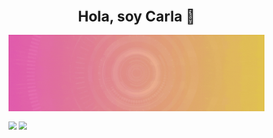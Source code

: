 <div align="center">
  <h1>Hola, soy Carla 👋</h1>
  <img src="https://github.com/carla-rossetti/carla-rossetti/blob/main/banner.gif">
</div><br>

<div>
  <img src="https://img.shields.io/github/followers/carla-rossetti?label=github%20followers">
  <img src="https://img.shields.io/youtube/channel/subscribers/UCjQlqSAT9UuGxoyH-y3Se4g">
</div>

